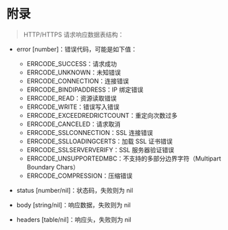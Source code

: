 # 附录

> HTTP/HTTPS 请求响应数据表结构：

+ error [number]：错误代码，可能是如下值：

    + ERRCODE_SUCCESS：请求成功
    + ERRCODE_UNKNOWN：未知错误
    + ERRCODE_CONNECTION：连接错误
    + ERRCODE_BINDIPADDRESS：IP 绑定错误
    + ERRCODE_READ：资源读取错误
    + ERRCODE_WRITE：错误写入错误
    + ERRCODE_EXCEEDREDRICTCOUNT：重定向次数过多
    + ERRCODE_CANCELED：请求取消
    + ERRCODE_SSLCONNECTION：SSL 连接错误
    + ERRCODE_SSLLOADINGCERTS：加载 SSL 证书错误
    + ERRCODE_SSLSERVERVERIFY：SSL 服务器验证错误
    + ERRCODE_UNSUPPORTEDMBC：不支持的多部分边界字符（Multipart Boundary Chars）
    + ERRCODE_COMPRESSION：压缩错误

+ status [number/nil]：状态码，失败则为 nil

+ body [string/nil]：响应数据，失败则为 nil

+ headers [table/nil]：响应头，失败则为 nil